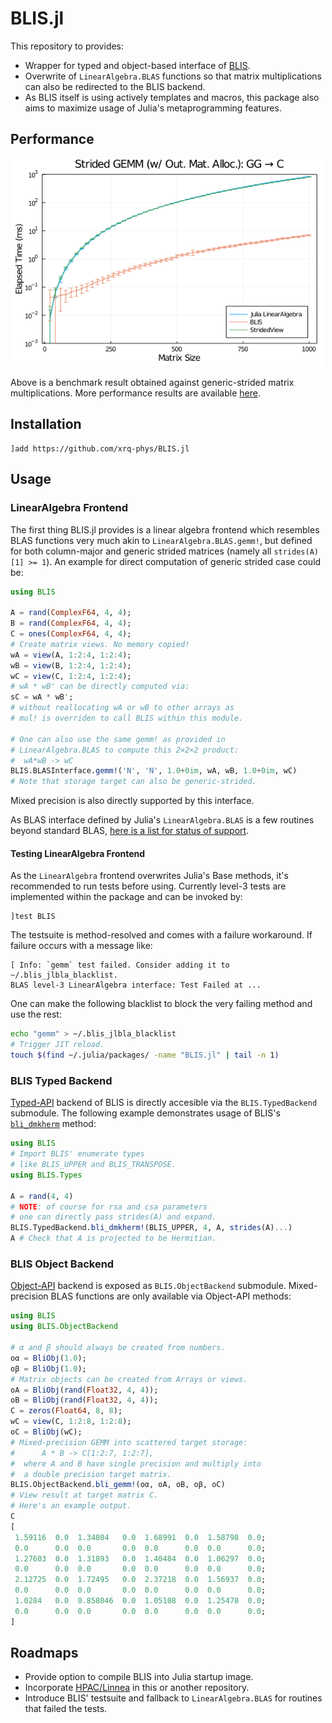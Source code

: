BLIS.jl
=======

This repository to provides:

- Wrapper for typed and object-based interface of [BLIS](https://github.com/flame/blis).
- Overwrite of `LinearAlgebra.BLAS` functions so that matrix
  multiplications can also be redirected to the BLIS backend.
- As BLIS itself is using actively templates and macros, 
  this package also aims to maximize usage of Julia's
  metaprogramming features.

## Performance

<img src="docs/src/bmk/dgemm_ggc_skx_xeon_8260.png" width="500" />

Above is a benchmark result obtained against generic-strided matrix multiplications. More performance results are available [here](docs/src/performance.md).

## Installation
```
]add https://github.com/xrq-phys/BLIS.jl
```

## Usage

### LinearAlgebra Frontend

The first thing BLIS.jl provides is a linear algebra frontend which resembles BLAS functions very much akin to `LinearAlgebra.BLAS.gemm!`, but defined for both column-major and generic strided matrices (namely all `strides(A)[1] >= 1`). An example for direct computation of generic strided case could be:

```julia
using BLIS

A = rand(ComplexF64, 4, 4);
B = rand(ComplexF64, 4, 4);
C = ones(ComplexF64, 4, 4);
# Create matrix views. No memory copied!
wA = view(A, 1:2:4, 1:2:4);
wB = view(B, 1:2:4, 1:2:4);
wC = view(C, 1:2:4, 1:2:4);
# wA * wB' can be directly computed via:
sC = wA * wB';
# without reallocating wA or wB to other arrays as
# mul! is overriden to call BLIS within this module.

# One can also use the same gemm! as provided in
# LinearAlgebra.BLAS to compute this 2×2×2 product:
#  wA*wB -> wC
BLIS.BLASInterface.gemm!('N', 'N', 1.0+0im, wA, wB, 1.0+0im, wC)
# Note that storage target can also be generic-strided.
```

Mixed precision is also directly supported by this interface.

As BLAS interface defined by Julia's `LinearAlgebra.BLAS` is a few routines beyond standard BLAS, [here is a list for status of support](src/interface_linalg/ABOUT.md).

#### Testing LinearAlgebra Frontend

As the `LinearAlgebra` frontend overwrites Julia's Base methods, it's recommended to run tests before using. Currently level-3 tests are implemented within the package and can be invoked by:

```
]test BLIS
```

The testsuite is method-resolved and comes with a failure workaround. If failure occurs with a message like:

```
[ Info: `gemm` test failed. Consider adding it to ~/.blis_jlbla_blacklist.
BLAS level-3 LinearAlgebra interface: Test Failed at ...
```

One can make the following blacklist to block the very failing method and use the rest:

```bash
echo "gemm" > ~/.blis_jlbla_blacklist
# Trigger JIT reload.
touch $(find ~/.julia/packages/ -name "BLIS.jl" | tail -n 1)
```

### BLIS Typed Backend

[Typed-API](https://github.com/flame/blis/blob/master/docs/BLISTypedAPI.md) backend of BLIS is directly accesible via the `BLIS.TypedBackend` submodule. The following example demonstrates usage of BLIS's [`bli_dmkherm`](https://github.com/flame/blis/blob/master/docs/BLISTypedAPI.md#mkherm) method:

```julia
using BLIS
# Import BLIS' enumerate types
# like BLIS_UPPER and BLIS_TRANSPOSE.
using BLIS.Types

A = rand(4, 4)
# NOTE: of course for rsa and csa parameters
# one can directly pass strides(A) and expand.
BLIS.TypedBackend.bli_dmkherm!(BLIS_UPPER, 4, A, strides(A)...)
A # Check that A is projected to be Hermitian.
```

### BLIS Object Backend

[Object-API](https://github.com/flame/blis/blob/master/docs/BLISObjectAPI.md) backend is exposed as `BLIS.ObjectBackend` submodule. Mixed-precision BLAS functions are only available via Object-API methods:

```julia
using BLIS
using BLIS.ObjectBackend

# α and β should always be created from numbers.
oα = BliObj(1.0);
oβ = BliObj(1.0);
# Matrix objects can be created from Arrays or views.
oA = BliObj(rand(Float32, 4, 4));
oB = BliObj(rand(Float32, 4, 4));
C = zeros(Float64, 8, 8);
wC = view(C, 1:2:8, 1:2:8);
oC = BliObj(wC);
# Mixed-precision GEMM into scattered target storage:
#      A * B -> C[1:2:7, 1:2:7],
#  where A and B have single precision and multiply into
#  a double precision target matrix.
BLIS.ObjectBackend.bli_gemm!(oα, oA, oB, oβ, oC)
# View result at target matrix C.
# Here's an example output.
C
[
 1.59116  0.0  1.34804   0.0  1.68991  0.0  1.58798  0.0;
 0.0      0.0  0.0       0.0  0.0      0.0  0.0      0.0;
 1.27603  0.0  1.31893   0.0  1.40484  0.0  1.06297  0.0;
 0.0      0.0  0.0       0.0  0.0      0.0  0.0      0.0;
 2.12725  0.0  1.72495   0.0  2.37218  0.0  1.56937  0.0;
 0.0      0.0  0.0       0.0  0.0      0.0  0.0      0.0;
 1.0284   0.0  0.858046  0.0  1.05108  0.0  1.25478  0.0;
 0.0      0.0  0.0       0.0  0.0      0.0  0.0      0.0;
]
```

## Roadmaps

- Provide option to compile BLIS into Julia startup image.
- Incorporate [HPAC/Linnea](https://github.com/HPAC/linnea) in this
  or another repository.
- Introduce BLIS' testsuite and fallback to `LinearAlgebra.BLAS` for
  routines that failed the tests.
